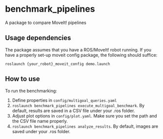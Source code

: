 # benchmark_pipelines
A package to compare MoveIt! pipelines

## Usage dependencies

The package assumes that you have a ROS/MoveIt! robot running.
If you have a properly set-up moveit config package, the following should suffice:
```
roslaunch {your_robot}_moveit_config demo.launch
```

## How to use

To run the benchmarking:

1. Define properties in ```config/multigoal_queries.yaml```
2. ```roslaunch benchmark_pipelines execute_multigoal_benchmark```. By default, results are saved in a CSV file under your .ros folder.
3. Adjust plot options in ```config/plot.yaml```. Make sure you set the path and the CSV file name properly.
4. ```roslaunch benchmark_pipelines analyze_results```. By default, images are saved under your .ros folder.


